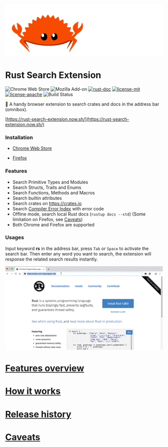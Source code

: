 
![](assets/rustacean.gif)

# Rust Search Extension

![Chrome Web Store](https://img.shields.io/chrome-web-store/v/ennpfpdlaclocpomkiablnmbppdnlhoh.svg)
![Mozilla Add-on](https://img.shields.io/amo/v/rust-search-extension?color=%2320123A)
[![rust-doc](https://img.shields.io/badge/stable-1.41.0-yellow.svg)](https://doc.rust-lang.org/1.41.0/std/)
[![license-mit](https://img.shields.io/badge/license-MIT-blue.svg)](https://github.com/Folyd/rust-search-extension/blob/master/LICENSE-MIT)
[![license-apache](https://img.shields.io/badge/license-Apache-yellow.svg)](https://github.com/Folyd/rust-search-extension/blob/master/LICENSE-APACHE)
![Build Status](https://github.com/folyd/rust-search-extension/workflows/build/badge.svg)

🦀 A handy browser extension to search crates and docs in the address bar (omnibox).

[https://rust-search-extension.now.sh/](https://rust-search-extension.now.sh/)

### Installation

- [Chrome Web Store](https://chrome.google.com/webstore/detail/rust-search-extension/ennpfpdlaclocpomkiablnmbppdnlhoh)

- [Firefox](https://addons.mozilla.org/en-US/firefox/addon/rust-search-extension/)

### Features

- Search Primitive Types and Modules
- Search Structs, Traits and Enums
- Search Functions, Methods and Macros
- Search builtin attributes 
- Search crates on https://crates.io
- Search [Compiler Error Index](https://doc.rust-lang.org/error-index.html) with error code
- Offline mode, search local Rust docs (`rustup docs --std`) (Some limitation on Firefox, see [Caveats](#caveats))
- Both Chrome and Firefox are supported

### Usages

Input keyword **rs** in the address bar, press `Tab` or `Space` to activate the search bar. Then enter any word 
you want to search, the extension will response the related search results instantly.

![demonstration.gif](assets/demonstration.gif)

# [Features overview](https://rust-search-extension.now.sh/)
# [How it works](https://rust-search-extension.now.sh/how-it-works/)
# [Release history](https://rust-search-extension.now.sh/release-history/)
# [Caveats](https://rust-search-extension.now.sh/how-it-works/#caveats)